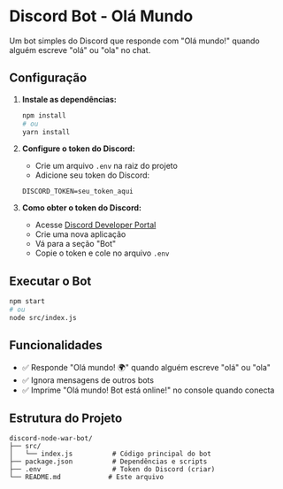 # Discord Bot - Olá Mundo

Um bot simples do Discord que responde com "Olá mundo!" quando alguém escreve "olá" ou "ola" no chat.

## Configuração

1. **Instale as dependências:**
   ```bash
   npm install
   # ou
   yarn install
   ```

2. **Configure o token do Discord:**
   - Crie um arquivo `.env` na raiz do projeto
   - Adicione seu token do Discord:
   ```
   DISCORD_TOKEN=seu_token_aqui
   ```

3. **Como obter o token do Discord:**
   - Acesse [Discord Developer Portal](https://discord.com/developers/applications)
   - Crie uma nova aplicação
   - Vá para a seção "Bot"
   - Copie o token e cole no arquivo `.env`

## Executar o Bot

```bash
npm start
# ou
node src/index.js
```

## Funcionalidades

- ✅ Responde "Olá mundo! 🌍" quando alguém escreve "olá" ou "ola"
- ✅ Ignora mensagens de outros bots
- ✅ Imprime "Olá mundo! Bot está online!" no console quando conecta

## Estrutura do Projeto

```
discord-node-war-bot/
├── src/
│   └── index.js          # Código principal do bot
├── package.json          # Dependências e scripts
├── .env                  # Token do Discord (criar)
└── README.md            # Este arquivo
```
